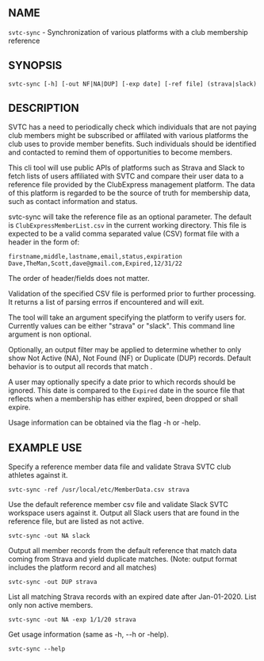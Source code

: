 ## NAME

`svtc-sync` - Synchronization of various platforms with a club membership reference

## SYNOPSIS

    svtc-sync [-h] [-out NF|NA|DUP] [-exp date] [-ref file] (strava|slack)

## DESCRIPTION

SVTC has a need to periodically check which individuals that are not paying club members might be subscribed or affilated with various platforms the club uses to provide member benefits. 
Such individuals should be identified and contacted to remind them of opportunities to become members. 

This cli tool will use public APIs of platforms such as Strava and Slack to fetch lists of users affiliated with SVTC and compare their user data to a reference file provided by the ClubExpress management platform. The data of this platform is regarded to be the source of truth for membership data, such as contact information and status.

svtc-sync will take the reference file as an optional parameter. The default is `ClubExpressMemberList.csv` in the current working directory. This file is expected to be a valid comma separated value (CSV) format file with a header in the form of:

    firstname,middle,lastname,email,status,expiration
    Dave,TheMan,Scott,dave@gmail.com,Expired,12/31/22

The order of header/fields does not matter.

Validation of the specified CSV file is performed prior to further processing. It returns a list of parsing errros if encountered and will exit.

The tool will take an argument specifying the platform to verify users for. Currently values can be either "strava" or "slack". This command line argument is non optional.

Optionally, an output filter may be applied to determine whether to only show Not Active (NA), Not Found (NF) or Duplicate (DUP) records. 
Default behavior is to output all records that match .

A user may optionally specify a date prior to which records should be ignored. This date is compared to the `Expired` date in the source file that reflects when a membership has either expired, been dropped or shall expire.

Usage information can be obtained via the flag -h or -help.

## EXAMPLE USE

Specify a reference member data file and validate Strava SVTC club athletes against it.

    svtc-sync -ref /usr/local/etc/MemberData.csv strava

Use the default reference member csv file and validate Slack SVTC workspace users against it. Output all Slack users that are found in the reference file, but are listed as not active.

    svtc-sync -out NA slack

Output all member records from the default reference that match data coming from Strava and yield duplicate matches. (Note: output format includes the platform record and all matches)

    svtc-sync -out DUP strava

List all matching Strava records with an expired date after Jan-01-2020. List only non active members.

    svtc-sync -out NA -exp 1/1/20 strava

Get usage information (same as -h, --h or -help).

    svtc-sync --help

